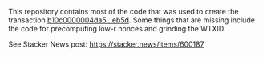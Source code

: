 This repository contains most of the code that was used to create the transaction [b10c0000004da5...eb5d](https://mempool.space/tx/b10c0000004da5a9d1d9b4ae32e09f0b3e62d21a5cce5428d4ad714fb444eb5d). Some things that are missing include the code for precomputing low-r nonces and grinding the WTXID.

See Stacker News post: https://stacker.news/items/600187
